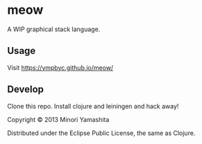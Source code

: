 # meow

A WIP graphical stack language.

## Usage

Visit https://ympbyc.github.io/meow/

## Develop

Clone this repo. Install clojure and leiningen and hack away!

Copyright © 2013 Minori Yamashita

Distributed under the Eclipse Public License, the same as Clojure.
